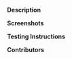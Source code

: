 <!-- Thanks for contributing to Twenty Twenty-Five! Please follow the Contributing Guidelines:
https://github.com/WordPress/twentytwentyfive/blob/trunk/README.md#contributing -->

**Description**

<!-- Describe the purpose or reason for the pull request -->

**Screenshots**

<!-- Add screenshots of the change, if applicable -->

**Testing Instructions**

<!-- Provide steps for testing -->
<!-- 1. Activate the theme. -->
<!-- 2. Visit the archives page. -->
<!-- 3. etc. -->

**Contributors**

<!-- Please ensure anyone who contributed on linked issues and within this pull request have _AT LEAST_ their GitHub Username listed in the `CONTRIBUTORS.md` file as part of this PR. -->
